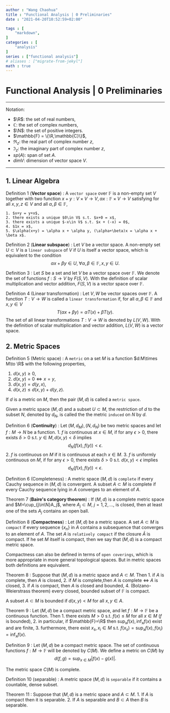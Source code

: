 ```yaml
---
author : "Wang Chaohua"
title : "Functional Analysis | 0 Preliminaries"
date : "2021-04-20T10:52:59+02:00"

tags : [
    "markdown",
]
categories : [
    "analysis"
]
series : ["functional analysis"]
# aliases : ["migrate-from-jekyl"]
math : true
---
```


# Functional Analysis | 0 Preliminaries


---
Notation:

- $\R$: the set of real numbers,
- $\mathbb{C}$: the set of complex numbers,
- $\N$: the set of positive integers.
- $\mathbb{F} = \{\R,\mathbb{C}\}$,
- $\Re_z$: the real part of complex number $z$,
- $\Im_z$: the imaginary part of complex number $z$,
- $sp(A)$: span of set $A$.
- $dim V$: dimension of vector space $V$.
---

## 1. Linear Algebra

Definition 1 (**Vector space**)
: A `vector space` over $\mathbb{F}$ is a non-empty set $V$ together with two function $x+y:V\times V\to V, \alpha x: \mathbb{F}\times V\to V$ satisfying for all $x,y,z\in V$ and all $\alpha,\beta\in\mathbb{F}$, 

    1. $x+y = y+x$,
    2. there exists a unique $0\in V$ s.t. $x+0 = x$,
    3. there exists a unique $-x\in V$ s.t. $x + (-x) = 0$,
    4. $1x = x$,
    5. $\alpha(x+y) = \alpha x + \alpha y, (\alpha+\beta)x = \alpha x + \beta x$.



Definition 2 (**Linear subspace**)
: Let $V$ be a vector space. A non-empty set $U\subset V$ is a `linear subspace` of $V$ if $U$ is itself a vector space, which is equivalent to the condition
$$ 
   \alpha x + \beta y \in U, \;\forall \alpha,\beta\in \mathbb{F}, x,y\in U.
$$

Definition 3 
: Let $S$ be a set and let $V$ be a vector space over $\mathbb{F}$. We denote the set of functions $f:S\to V$ by $F(S,V)$. With the definition of scalar multiplication and vector addition, $F(S,V)$ is a vector space over $\mathbb{F}$.

Definition 4 (Linear transformation)
: Let $V,W$ be vector spaces over $\mathbb{F}$. A function $T: V\to W$ is called a `linear transformation` if, for all $\alpha,\beta\in \mathbb{F}$ and $x,y\in V$
$$ 
 T(\alpha x + \beta y) = \alpha T(x) + \beta T(y).
$$
The set of all linear transformations $T:V\to W$ is denoted by $L(V,W)$. With the definition of scalar multiplication and vector addition, $L(V,W)$ is a vector space.

## 2. Metric Spaces

Definition 5 (Metric space)
: A `metric` on a set $M$ is a function $d:M\times M\to \R$ with the following properties,
  1. $d(x,y)\geq 0$,
  2. $d(x,y)= 0 \Leftrightarrow x=y$,
  3. $d(x,y) = d(y,x)$,
  4. $d(x,z)\leq d(x,y) + d(y,z)$.
  
  If $d$  is a metric on $M$, then the pair $(M,d)$ is called a `metric space`.

Given a metric space $(M,d)$ and a subset $U\subset M$, the restriction of $d$ to the subset $N$, denoted by $d_N$, is called the  the metric `induced` on $N$ by $d$.


Definition 6 (**Continuity**)
: Let $(M,d_M), (N,d_N)$ be two metric spaces and let $f:M\to N$ be a function.
    1. $f$  is continuous at $x\in M$, if for any $\epsilon>0$, there exists $\delta>0$ s.t. $y\in M, d(x,y)<\delta$ implies 
    $$ 
     d_N(f(x),f(y))<\epsilon.
    $$
    2. $f$ is continuous on $M$ if it is continuous at each $x\in M$.
    3. $f$ is uniformly continuous on $M$, if for any $\epsilon>0$, there exists $\delta>0$ s.t. $d(x,y)<\epsilon$ implies 
    $$ 
     d_N(f(x),f(y))<\epsilon.
    $$
    
    

Definition 6 (Completeness)
: A metric space $(M,d)$ is `complete` if every Cauchy sequence in $(M,d)$ is convergent. A subset $A\subset M$ is complete if every Cauchy sequence lying in $A$ converges to an element of $A$.

Theorem 7 (**Baire's category theorem**)
: If $(M,d)$ is a complete metric space and $M=\cup_{j\in\N}A_j$, where $A_j\subset M$, $j=1,2,...$, is closed, then at least one of the sets $A_j$ contains an open ball.

Definition 8 (**Compactness**)
: Let $(M,d)$ be a metric space. A set $A\subset M$ is `compact` if every sequence $\{x_n\}$ in $A$ contains a subsequence that converges to an element of $A$. The set $A$ is `relatively compact` if the closure $\bar{A}$ is compact. If he set $M$ itself is compact, then we say that $(M,d)$ is a compact metric space.

Compactness can also be defined in terms of `open coverings`, which is more appropriate in more general topological spaces. But in metric spaces both definitions are equivalent.

Theorem 8
: Suppose  that $(M,d)$ is a metric space and $A\subset M$. Then 
    1. if $A$ is complete, then $A$ is closed,
    2. if $M$ is complete,then $A$ is complete $\Leftrightarrow$ $A$ is closed,
    3. if $A$ is compact, then $A$ is closed and bounded,
    4. (Bolzano-Weierstrass theorem) every closed, bounded subset of $\mathbb{F}$ is compact.

A subset $A\subset M$ is bounded if $d(x,y)< M$ for all $x,y\in A$.

Theorem 9
: Let $(M,d)$ be a compact metric space, and let $f:M\to\mathbb{F}$ be a continuous function. Then 
    1. there exists $M>0$ s.t. $f(x)\leq M$ for all $x\in M$ ($f$ is bounded),
    2. in particular, if $\mathbb{F}=\R$  then $\sup_x f(x),\inf_x f(x)$ exist and are finite,
    3. furthermore, there exist $x_s,x_i\in M$ s.t. $f(x_s)=\sup_x f(x),f(x_i)=\inf_x f(x)$.


Definition 9
: Let $(M,d)$ be a compact metric space. The set of continuous functions $f:M\to \mathbb{F}$ will be denoted by $C(M)$. We define a metric on $C(M)$ by 
$$ 
 d(f,g) = \sup_{x\in M} |f(x) - g(x)|.
$$

The metric space $C(M)$ is complete.


Definition 10 (separable)
: A metric space $(M,d)$ is `separable` if it contains a countable, dense subset.


Theorem 11
: Suppose that $(M,d)$ is a metric space and $A\subset M$. 
    1. If $A$ is compact then it is separable.
    2. If $A$ is separable and $B\subset A$ then $B$ is separable.


